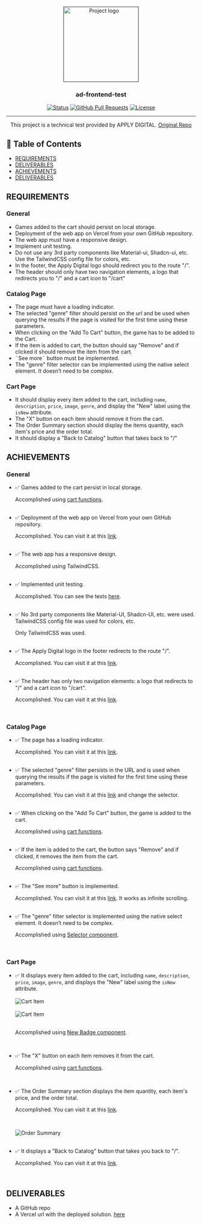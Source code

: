 <p align="center">
  <a href="" rel="noopener">
 <img width=200px height=200px src="./public/logo.svg" alt="Project logo"></a>
</p>

<h3 align="center">ad-frontend-test</h3>

<div align="center">

[![Status](https://img.shields.io/badge/status-active-success.svg)]()
[![GitHub Pull Requests](https://img.shields.io/github/commit-activity/t/DemisRincon/ad-frontend-test/main)](https://github.com/DemisRincon/ad-frontend-test/commits/main/)
[![License](https://img.shields.io/badge/license-MIT-blue.svg)](/LICENSE)

</div>

---

<p align="center"> This project is a technical test provided by APPLY DIGITAL. <a href="https://github.com/reigncl/frontend-test-template">Original Repo </a> <br>

</p>

## 📝 Table of Contents

- [REQUIREMENTS](#requirements)
- [DELIVERABLES](#deliverables)
- [ACHIEVEMENTS](#achievements)
- [DELIVERABLES](#deliverables)

## REQUIREMENTS

### General

- Games added to the cart should persist on local storage.
- Deployment of the web app on Vercel from your own GitHub repository.
- The web app must have a responsive design.
- Implement unit testing.
- Do not use any 3rd party components like Material-ui, Shadcn-ui, etc. Use the TailwindCSS config file for colors, etc.
- In the footer, the Apply Digital logo should redirect you to the route "/".
- The header should only have two navigation elements, a logo that redirects you to "/" and a cart icon to "/cart"

### Catalog Page

- The page must have a loading indicator.
- The selected "genre" filter should persist on the url and be used when querying the results if the page is visited for the first time using these parameters.
- When clicking on the "Add To Cart" button, the game has to be added to the Cart.
- If the item is added to cart, the button should say "Remove" and if clicked it should remove the item from the cart.
- ¨See more¨ button must be implemented.
- The "genre" filter selector can be implemented using the native select element. It doesn’t need to be complex.

### Cart Page

- It should display every item added to the cart, including `name`, `description`, `price`, `image`, `genre`, and display the "New" label using the `isNew` attribute.
- The "X" button on each item should remove it from the cart.
- The Order Summary section should display the items quantity, each item's price and the order total.
- It should display a "Back to Catalog" button that takes back to "/"

## ACHIEVEMENTS

### General

- ✅ Games added to the cart persist in local storage.
  <br>
    <p> 
        Accomplished using <a href="./src/services/cart.ts">cart functions</a>.
        <br>
    </p>
    <br>
- ✅ Deployment of the web app on Vercel from your own GitHub repository.
  <br>
    <p> 
        Accomplished. You can visit it at this <a href="https://ad-frontend-test-demisrincon.vercel.app/">link</a>.
        <br>
    </p>
    <br>
- ✅ The web app has a responsive design.
  <br>
    <p> 
        Accomplished using TailwindCSS.
        <br>
    </p>
    <br>
- ✅ Implemented unit testing.
  <br>
    <p> 
        Accomplished. You can see the tests <a href="./__tests__/">here</a>.
        <br>
    </p>
    <br>
- ✅ No 3rd party components like Material-UI, Shadcn-UI, etc. were used. TailwindCSS config file was used for colors, etc.
  <br>
    <p> 
        Only TailwindCSS was used.
        <br>
    </p>
    <br>
- ✅ The Apply Digital logo in the footer redirects to the route "/".
  <br>
    <p> 
        Accomplished. You can visit it at this <a href="https://ad-frontend-test-demisrincon.vercel.app/">link</a>.
        <br>
    </p>
    <br>
- ✅ The header has only two navigation elements: a logo that redirects to "/" and a cart icon to "/cart".
  <br>
    <p> 
        Accomplished. You can visit it at this <a href="https://ad-frontend-test-demisrincon.vercel.app/cart">link</a>.
        <br>
    </p>
    <br>

### Catalog Page

- ✅ The page has a loading indicator.
  <br>
    <p> 
        Accomplished. You can visit it at this <a href="https://ad-frontend-test-demisrincon.vercel.app/">link</a>.
        <br>
    </p>
    <br>
- ✅ The selected "genre" filter persists in the URL and is used when querying the results if the page is visited for the first time using these parameters.
  <br>
    <p> 
        Accomplished. You can visit it at this <a href="https://ad-frontend-test-demisrincon.vercel.app/?genre=rpg">link</a> and change the selector.
        <br>
    </p>
    <br>
- ✅ When clicking on the "Add To Cart" button, the game is added to the cart.
  <br>
    <p> 
        Accomplished using <a href="./src/services/cart.ts">cart functions</a>.
        <br>
    </p>
    <br>
- ✅ If the item is added to the cart, the button says "Remove" and if clicked, it removes the item from the cart.
  <br>
    <p> 
        Accomplished using <a href="./src/services/cart.ts">cart functions</a>.
        <br>
    </p>
    <br>
- ✅ The "See more" button is implemented.
  <br>
    <p> 
        Accomplished. You can visit it at this <a href="https://ad-frontend-test-demisrincon.vercel.app/">link</a>. It works as infinite scrolling.
        <br>
    </p>
    <br>
- ✅ The "genre" filter selector is implemented using the native select element. It doesn’t need to be complex.
  <br>
    <p> 
        Accomplished using <a href="./src/components/genre-selector.tsx">Selector component</a>.
        <br>
    </p>
    <br>

### Cart Page

- ✅ It displays every item added to the cart, including `name`, `description`, `price`, `image`, `genre`, and displays the "New" label using the `isNew` attribute.
  <br>
  <br>
  ![Cart Item](image.png)
  <br>
  <br>
  ![Cart Item](image-1.png)
  <br>
  <br>
    <p> 
        Accomplished using <a href="./src/components/ui/new-badge.tsx">New Badge component</a>.
        <br>
    </p>
    <br>
- ✅ The "X" button on each item removes it from the cart.
  <br>
    <p> 
        Accomplished using <a href="./src/services/cart.ts">cart functions</a>.
        <br>
    </p>
    <br>
- ✅ The Order Summary section displays the item quantity, each item's price, and the order total.
  <br>
    <p> 
        Accomplished. You can visit it at this <a href="https://ad-frontend-test-demisrincon.vercel.app/cart">link</a>.
        <br>
    </p>
    <br>

  ![Order Summary](image-2.png)
  <br>
  <br>

- ✅ It displays a "Back to Catalog" button that takes you back to "/".
  <br>
    <p> 
        Accomplished. You can visit it at this <a href="https://ad-frontend-test-demisrincon.vercel.app/cart">link</a>.
        <br>
    </p>
    <br>

## DELIVERABLES

- A GitHub repo
- A Vercel url with the deployed solution. <a href="https://ad-frontend-test-demisrincon.vercel.app/">here</a>
